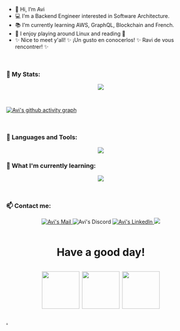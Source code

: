 - 👋 Hi, I’m Avi 
- 💻 I’m a Backend Engineer interested in Software Architecture.
- 📚 I’m currently learning AWS, GraphQL, Blockchain and French.
- 💙 I enjoy playing around Linux and reading :penguin: 
- ✨ Nice to meet y'all! ✨ ¡Un gusto en conocerlos! ✨ Ravi de vous rencontrer! ✨ 

<br>

<h3 align="left">🧮 My Stats:</h3>

<p align="center"> 

<img src="https://streak-stats.demolab.com?user=avi-2-avi&theme=material-palenight&hide_border=true&date_format=j%20M%5B%20Y%5D&ring=C4A7E7&fire=EBBCBA&sideNums=C4A7E7&sideLabels=C4A7E7&dates=FFFFFF&currStreakLabel=9CCFD8&currStreakNum=9CCFD8"/>

</p>

<br>

[![Avi's github activity graph](https://github-readme-activity-graph.cyclic.app/graph?username=avi-2-avi&theme=material-palenight)](https://github.com/ashutosh00710/github-readme-activity-graph)



<br>

<h3 align="left">🧰 Languages and Tools:</h3>
<p align="center">
  <a href="https://skillicons.dev">
    <img src="https://skillicons.dev/icons?i=py,aws,linux,docker,postgres,mongodb,mysql,graphql,fastapi,figma,cpp,git,neovim,react,vscode,visualstudio&perline=8" />
  </a>
</p>

<h3 align="left">🔮 What I'm currently learning:</h3>
<p align="center">
  <a href="https://skillicons.dev">
    <img src="https://skillicons.dev/icons?i=go,astro,aws&perline=10" />
  </a>
</p>

<br>
<h3 align="left">📫 Contact me:</h3>

<div align="center" style="text-align:center">
    <a href="mailto:avicon95@protonmail.com">
        <img src="https://img.shields.io/badge/-Protonmail-263162?style=for-the-badge&logo=Protonmail&logoColor=white"
            alt="Avi's Mail">
    </a>
    <a>
        <img src="https://img.shields.io/badge/-Avi%234735-404EED?style=for-the-badge&logo=Discord&logoColor=white"
            alt="Avi's Discord">
    </a>
    </a>
    <a href="https://www.linkedin.com/in/cristina-vidal-falcon-1063311b1/">
        <img src="https://img.shields.io/badge/LinkedIn-0A66C2?style=for-the-badge&logo=linkedin&logoColor=white"
            alt="Avi's LinkedIn">
    </a>
    <a href="https://www.hackerrank.com/avi_con"><img src="https://img.shields.io/badge/-Hackerrank-2EC866?style=for-the-badge&logo=HackerRank&logoColor=white"/></a>
</div>  

<br>

<h1 align="center">Have a good day!</a><br/><br/> 

<img src="https://vignette.wikia.nocookie.net/animal-jam-clans-1/images/4/49/Penguin-Flapping.gif/revision/latest/scale-to-width-down/480?cb=20161113221226" width="100" /> 
<img src="https://vignette.wikia.nocookie.net/animal-jam-clans-1/images/4/49/Penguin-Flapping.gif/revision/latest/scale-to-width-down/480?cb=20161113221226" width="100" />
<img src="https://vignette.wikia.nocookie.net/animal-jam-clans-1/images/4/49/Penguin-Flapping.gif/revision/latest/scale-to-width-down/480?cb=20161113221226" width="100" /></h1>

[.](https://www.youtube.com/watch?v=bnmAi53H520) </a><br/><br/>
